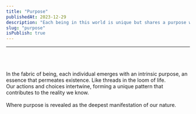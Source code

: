 ```yaml
---
title: "Purpose"
publishedAt: 2023-12-29
description: "Each being in this world is unique but shares a purpose with others"
slug: "purpose"
isPublish: true
---
```


<hr>
<br><br><br>
In the fabric of being, each individual emerges with an intrinsic purpose, an essence that permeates existence. Like threads in the loom of life.<br>
Our actions and choices intertwine, forming a unique pattern that contributes to the reality we know.
<br><br>
Where purpose is revealed as the deepest manifestation of our nature.